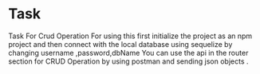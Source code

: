 # Task
Task For Crud Operation
For using this first initialize the project as an npm project and then connect with the local database using sequelize by changing username ,password,dbName
You can use the api in the router section  for CRUD Operation by using postman and sending json objects .
